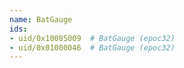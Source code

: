 ```yaml
---
name: BatGauge
ids:
- uid/0x10005009  # BatGauge (epoc32)
- uid/0x01000046  # BatGauge (epoc32)
---
```

